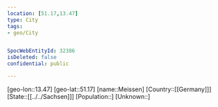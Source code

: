 ```yaml
---
location: [51.17,13.47]
type: City
tags:
- geo/City


SpocWebEntityId: 32386
isDeleted: false
confidential: public

---
```

[geo-lon::13.47]
[geo-lat::51.17]
[name::Meissen]
[Country::[[Germany]]]
[State::[[../../Sachsen]]]
[Population::]
[Unknown::]

